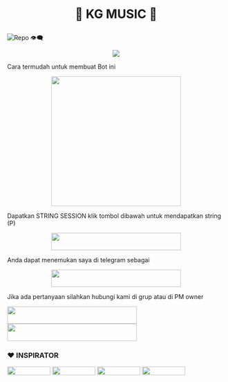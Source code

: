 # <p align="center"> 🎵 KG MUSIC 🎵

![Repo 👁‍🗨](https://komarev.com/ghpvc/?username=kalolonte1&color=red&style=flat-square&label=DILIHAT+👁‍🗨)

<p align="center">
  <img src="https://telegra.ph/file/d90de32bd8864d38e2467.jpg">
</p>
Cara termudah untuk membuat Bot ini
<p align="center"><a href="https://heroku.com/deploy?template=https://github.com/kalolonte1/KGMusic"><img src="https://img.shields.io/badge/DEPLOY KE-HEROKU-blue?style=plastic&logo=heroku&logoColor=yellow"width="300"heigh="100" /></a></p>

Dapatkan STRING SESSION klik tombol dibawah untuk mendapatkan string (P)

<p align="center"><a href="https://replit.com/@GoodBoysExe/string-session?lite=1&outputonly=1"><img src="https://img.shields.io/badge/DAPATKAN-STRING-blue?style=plastic&logo=replit&logoColor=yellow"width="300" height="40" /></a></p>

Anda dapat menemukan saya di telegram sebagai
<p align="center"><a href="https://t.me/KGSuperbot"><img src="https://img.shields.io/badge/ROBOT-𝙆𝙂 𝙈𝙐𝙎𝙄𝘾-blue?style=plastic&logo=telegram&logoColor=blue"width="300" height="40" /></a></p>

Jika ada pertanyaan silahkan hubungi kami di grup atau di PM owner
<p>
    <a href="https://t.me/knsgnwn" target="blank"><img src="https://img.shields.io/badge/OWNER-ᴋɢ ᴘʀᴏᴊᴇᴄᴛ-blue?style=plastic&logo=telegram"width="300" height="40"/></a>
    <a href="https://t.me/KGSupportgroup" target="blank"><img src="https://img.shields.io/badge/GROUP-ᴋɢsᴜᴘᴘᴏʀᴛ-blue?style=plastic&logo=telegram"width="300" height="40"/></a>
</p>

### ❤️ INSPIRATOR
<p>
    <a href="https://github.com/tofikdn" target="blank"><img src="https://img.shields.io/badge/TOFIK-black?style=plastic&logo=github"width="100" height="20"/></a>
    <a href="https://github.com/levina-lab" target="blank"><img src="https://img.shields.io/badge/LEVINA-black?style=plastic&logo=github"width="100" height="20"/></a>
    <a href="https://github.com/TeamDaisyX" target="blank"><img src="https://img.shields.io/badge/TEAMDAISYX-black?style=plastic&logo=github"width="100" height="20"/></a>
    <a href="https://github.com/kenkansaja" target="blank"><img src="https://img.shields.io/badge/KEN KAN-black?style=plastic&logo=github"width="100" height="20"/></a>
</p>
